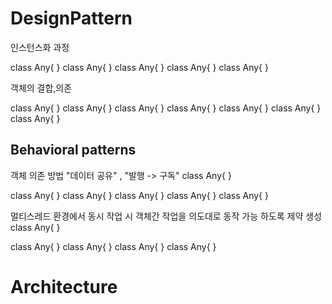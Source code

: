 # DesignPattern

<procedure title=" 패턴 분류">

<procedure title="생성 패턴">


<note>인스턴스화 과정</note>
<tabs>
<tab  title="Factory" >

<code-block lang="kotlin"> 
class Any{
}

</code-block>

</tab>

<tab  title="Builder"  >
<code-block lang="kotlin"> 
class Any{
}

</code-block>
</tab>

<tab title="Singleton"   >
<code-block lang="kotlin"> 
class Any{
}

</code-block>
</tab>
<tab  title=""  >
<code-block lang="kotlin"> 
class Any{
}

</code-block>
</tab>
<tab  title=""  >
<code-block lang="kotlin"> 
class Any{
}

</code-block>
</tab>


</tabs>
</procedure>

<procedure title="구조 패턴">

<note>객체의 결합,의존</note>

<tabs>
<tab  title="Adapter" >
<code-block lang="kotlin"> 
class Any{
}

</code-block>
</tab>
<tab  title="Composite"  >
<code-block lang="kotlin"> 
class Any{
}

</code-block>
</tab>
<tab title="Singleton"   >
<code-block lang="kotlin"> 
class Any{
}

</code-block>
</tab>
<tab  title="Facade"  >
<code-block lang="kotlin"> 
class Any{
}

</code-block>
</tab>
<tab  title="Flyweight"  >
<code-block lang="kotlin"> 
class Any{
}

</code-block>
</tab>

<tab  title="Proxy"  >
<code-block lang="kotlin"> 
class Any{
}

</code-block>
</tab>

<tab  title="Decorator"  >
<code-block lang="kotlin"> 
class Any{
}

</code-block>
</tab>
</tabs>
</procedure>

<procedure title="행동 패턴">

## Behavioral patterns

<note>객체 의존 방법 "데이터 공유" , "발행 -> 구독" </note>
<tabs>
<tab  title="Command" >
<code-block lang="kotlin"> 
class Any{
}

</code-block>
</tab>
<tab  title="Observer "  >
<code-block lang="kotlin"> 
class Any{
}

</code-block>

</tab>

<tab  title="Chain of responsibility"  >
<code-block lang="kotlin"> 
class Any{
}

</code-block>
</tab>
<tab title="State"   >
<code-block lang="kotlin"> 
class Any{
}

</code-block>
</tab>
<tab  title="Visitor"  >
<code-block lang="kotlin"> 
class Any{
}

</code-block>
</tab>

<tab  title="Strategy"  >
<code-block lang="kotlin"> 
class Any{
}

</code-block>
</tab>

</tabs>
</procedure>


<procedure title="동시성 패턴">

<note>멀티스레드 환경에서 동시 작업 시 객체간 작업을 의도대로 동작 가능 하도록 제약 생성</note>
<tabs>
<tab  title="..." >
<code-block lang="kotlin"> 
class Any{
}

</code-block>
</tab>
<tab  title="..."  >
<code-block lang="kotlin"> 
class Any{
}

</code-block>
</tab>
<tab title="..."   >
<code-block lang="kotlin"> 
class Any{
}

</code-block>
</tab>
<tab  title=""  >
<code-block lang="kotlin"> 
class Any{
}

</code-block>
</tab>
<tab  title=""  >
<code-block lang="kotlin"> 
class Any{
}

</code-block>
</tab>


</tabs>

</procedure>

[//]: # (아웃라인)
</procedure>

# Architecture